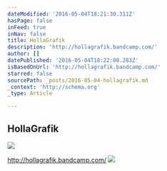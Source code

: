 ```yaml
---
dateModified: '2016-05-04T18:21:30.311Z'
hasPage: false
inFeed: true
inNav: false
title: HollaGrafik
description: 'http://hollagrafik.bandcamp.com/'
author: []
datePublished: '2016-05-04T18:22:08.283Z'
isBasedOnUrl: 'http://hollagrafik.bandcamp.com/'
starred: false
sourcePath: _posts/2016-05-04-hollagrafik.md
_context: 'http://schema.org'
_type: Article

---
```

<article style=""><h1>HollaGrafik</h1><img src="http://f4.bcbits.com/img/a1877231865_2.jpg" /></article>

http://hollagrafik.bandcamp.com/
![](https://the-grid-user-content.s3-us-west-2.amazonaws.com/53936ed2-67e0-4b81-9f34-b0bbcbe57391.jpg)